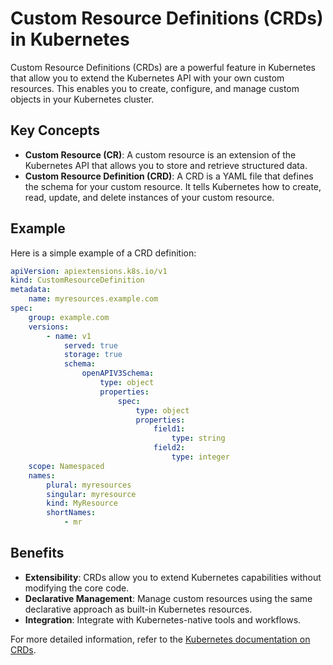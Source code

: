 # Custom Resource Definitions (CRDs) in Kubernetes

Custom Resource Definitions (CRDs) are a powerful feature in Kubernetes that allow you to extend the Kubernetes API with your own custom resources. This enables you to create, configure, and manage custom objects in your Kubernetes cluster.

## Key Concepts

- **Custom Resource (CR)**: A custom resource is an extension of the Kubernetes API that allows you to store and retrieve structured data.
- **Custom Resource Definition (CRD)**: A CRD is a YAML file that defines the schema for your custom resource. It tells Kubernetes how to create, read, update, and delete instances of your custom resource.

## Example

Here is a simple example of a CRD definition:

```yaml
apiVersion: apiextensions.k8s.io/v1
kind: CustomResourceDefinition
metadata:
    name: myresources.example.com
spec:
    group: example.com
    versions:
        - name: v1
            served: true
            storage: true
            schema:
                openAPIV3Schema:
                    type: object
                    properties:
                        spec:
                            type: object
                            properties:
                                field1:
                                    type: string
                                field2:
                                    type: integer
    scope: Namespaced
    names:
        plural: myresources
        singular: myresource
        kind: MyResource
        shortNames:
            - mr
```

## Benefits

- **Extensibility**: CRDs allow you to extend Kubernetes capabilities without modifying the core code.
- **Declarative Management**: Manage custom resources using the same declarative approach as built-in Kubernetes resources.
- **Integration**: Integrate with Kubernetes-native tools and workflows.

For more detailed information, refer to the [Kubernetes documentation on CRDs](https://kubernetes.io/docs/concepts/extend-kubernetes/api-extension/custom-resources/).